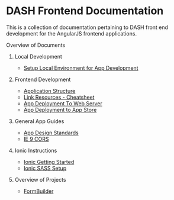 DASH Frontend Documentation
===

This is a collection of documentation pertaining to DASH front end development for the AngularJS frontend applications.

Overview of Documents

1. Local Development   
    - [Setup Local Environment for App Development](https://github.com/DataAnalyticsinStudentHands/DASH-Documentation/blob/master/Code%20Development/Frontend/Frontend-Setup-Local-Development-Environment.md)

2. Frontend Development  
    - [Application Structure](https://github.com/DataAnalyticsinStudentHands/DASH-Documentation/blob/master/Code%20Development/Frontend/Frontend-File-Structure.md)
    - [Link Resources - Cheatsheet](https://github.com/DataAnalyticsinStudentHands/DASH-Documentation/blob/master/Code%20Development/Frontend/Link-Resources.md)
    - [App Deployment To Web Server](https://github.com/DataAnalyticsinStudentHands/DASH-Documentation/blob/master/Code%20Development/Frontend/App-Deployment-to-web-server.md) 
    - [App Deployment to App Store](https://github.com/DataAnalyticsinStudentHands/DASH-Documentation/blob/master/Code%20Development/Frontend/How-to-Build-Mobile-Applications-for-Production.md)

3. General App Guides
    - [App Design Standards](https://github.com/DataAnalyticsinStudentHands/DASH-Documentation/blob/master/Code%20Development/Frontend/App%20Design%20Standards.md)
    - [IE 9 CORS](https://github.com/DataAnalyticsinStudentHands/DASH-Documentation/blob/master/Code%20Development/Frontend/How-To-Implement-IE9CORS.md)

4. Ionic Instructions
    - [Ionic Getting Started](https://github.com/DataAnalyticsinStudentHands/DASH-Documentation/blob/master/Code%20Development/Frontend/Ionic-Get-Started.md)
    - [Ionic SASS Setup](https://github.com/DataAnalyticsinStudentHands/DASH-Documentation/blob/master/Code%20Development/Frontend/Ionic-SASS-setup.md)
    
5. Overview of Projects
    - [FormBuilder](https://github.com/DataAnalyticsinStudentHands/DASH-Documentation/tree/master/Code%20Development/Frontend/FormBuilder)